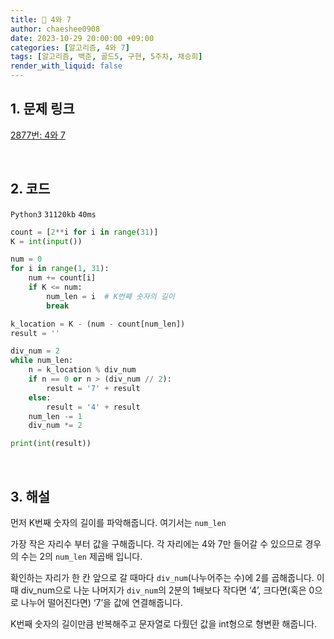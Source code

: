 ```yaml
---
title: 🐹 4와 7
author: chaeshee0908
date: 2023-10-29 20:00:00 +09:00
categories: [알고리즘, 4와 7]
tags: [알고리즘, 백준, 골드5, 구현, 5주차, 채승희]
render_with_liquid: false
---
```


## 1. 문제 링크

[2877번: 4와 7](https://www.acmicpc.net/problem/2877)

<br>

## 2. 코드

`Python3` `31120kb` `40ms`

```python
count = [2**i for i in range(31)]
K = int(input())

num = 0
for i in range(1, 31):
    num += count[i]
    if K <= num:
        num_len = i  # K번째 숫자의 길이
        break

k_location = K - (num - count[num_len])
result = ''

div_num = 2
while num_len:
    n = k_location % div_num
    if n == 0 or n > (div_num // 2):
        result = '7' + result
    else:
        result = '4' + result
    num_len -= 1
    div_num *= 2

print(int(result))
```

<br>

## 3. 해설

먼저 K번째 숫자의 길이를 파악해줍니다. 여기서는 `num_len`

가장 작은 자리수 부터 값을 구해줍니다. 각 자리에는 4와 7만 들어갈 수 있으므로 경우의 수는 2의 `num_len` 제곱배 입니다.

확인하는 자리가 한 칸 앞으로 갈 때마다 `div_num`(나누어주는 수)에 2를 곱해줍니다. 이때 div_num으로 나눈 나머지가 `div_num`의 2분의 1배보다 작다면 ‘4’, 크다면(혹은 0으로 나누어 떨어진다면) ‘7’을 값에 연결해줍니다.

K번째 숫자의 길이만큼 반복해주고 문자열로 다뤘던 값을 int형으로 형변환 해줍니다.